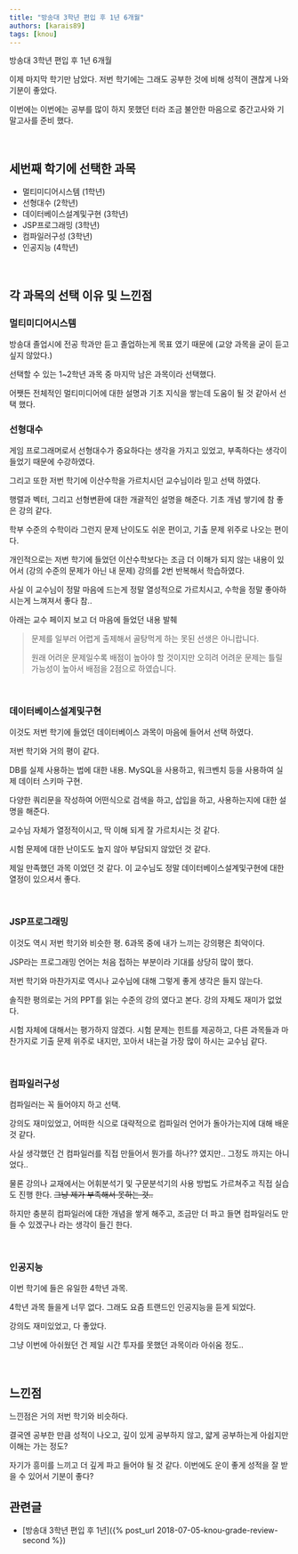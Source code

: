 ```yaml
---
title: "방송대 3학년 편입 후 1년 6개월"
authors: [karais89]
tags: [knou]
---
```


방송대 3학년 편입 후 1년 6개월

이제 마지막 학기만 남았다. 저번 학기에는 그래도 공부한 것에 비해 성적이 괜찮게 나와 기분이 좋았다.

이번에는 이번에는 공부를 많이 하지 못했던 터라 조금 불안한 마음으로 중간고사와 기말고사를 준비 했다.

<br />

## 세번째 학기에 선택한 과목

- 멀티미디어시스템 (1학년)
- 선형대수 (2학년)
- 데이터베이스설계및구현 (3학년)
- JSP프로그래밍 (3학년)
- 컴파일러구성 (3학년)
- 인공지능 (4학년)

<br />

## 각 과목의 선택 이유 및 느낀점

### 멀티미디어시스템

방송대 졸업시에 전공 학과만 듣고 졸업하는게 목표 였기 때문에 (교양 과목을 굳이 듣고 싶지 않았다.)

선택할 수 있는 1~2학년 과목 중 마지막 남은 과목이라 선택했다.

어쨋든 전체적인 멀티미디어에 대한 설명과 기초 지식을 쌓는데 도움이 될 것 같아서 선택 했다.

### 선형대수

게임 프로그래머로서 선형대수가 중요하다는 생각을 가지고 있었고, 부족하다는 생각이 들었기 때문에 수강하였다.

그리고 또한 저번 학기에 이산수학을 가르치시던 교수님이라 믿고 선택 하였다.

행렬과 벡터, 그리고 선형변환에 대한 개괄적인 설명을 해준다. 기초 개념 쌓기에 참 좋은 강의 같다.

학부 수준의 수학이라 그런지 문제 난이도도 쉬운 편이고, 기출 문제 위주로 나오는 편이다.

개인적으로는 저번 학기에 들었던 이산수학보다는 조금 더 이해가 되지 않는 내용이 있어서 (강의 수준의 문제가 아닌 내 문제) 강의를 2번 반복해서 학습하였다.

사실 이 교수님이 정말 마음에 드는게 정말 열성적으로 가르치시고, 수학을 정말 좋아하시는게 느껴져서 좋다 참..

아래는 교수 페이지 보고 더 마음에 들었던 내용 발췌

> 문제를 일부러 어렵게 출제해서 골탕먹게 하는 못된 선생은 아니랍니다.
>
> 원래 어려운 문제일수록 배점이 높아야 할 것이지만 오히려 어려운 문제는 틀릴 가능성이 높아서 배점을 2점으로 하였습니다.

<br />

### 데이터베이스설계및구현

이것도 저번 학기에 들었던 데이터베이스 과목이 마음에 들어서 선택 하였다.

저번 학기와 거의 평이 같다.

DB를 실제 사용하는 법에 대한 내용. MySQL을 사용하고, 워크벤치 등을 사용하여 실제 데이터 스키마 구현.

다양한 쿼리문을 작성하여 어떤식으로 검색을 하고, 삽입을 하고, 사용하는지에 대한 설명을 해준다.

교수님 자체가 열정적이시고, 딱 이해 되게 잘 가르치시는 것 같다.

시험 문제에 대한 난이도도 높지 않아 부담되지 않았던 것 같다.

제일 만족했던 과목 이었던 것 같다. 이 교수님도 정말 데이터베이스설계및구현에 대한 열정이 있으셔서 좋다.

<br />

### JSP프로그래밍

이것도 역시 저번 학기와 비슷한 평. 6과목 중에 내가 느끼는 강의평은 최악이다.

JSP라는 프로그래밍 언어는 처음 접하는 부분이라 기대를 상당히 많이 했다.

저번 학기와 마찬가지로 역시나 교수님에 대해 그렇게 좋게 생각은 들지 않는다.

솔직한 평의로는 거의 PPT를 읽는 수준의 강의 였다고 본다. 강의 자체도 재미가 없었다.

시험 자체에 대해서는 평가하지 않겠다. 시험 문제는 힌트를 제공하고, 다른 과목들과 마찬가지로 기출 문제 위주로 내지만, 꼬아서 내는걸 가장 많이 하시는 교수님 같다.

<br />

### 컴파일러구성

컴파일러는 꼭 들어야지 하고 선택.

강의도 재미있었고, 어떠한 식으로 대략적으로 컴파일러 언어가 돌아가는지에 대해 배운 것 같다.

사실 생각했던 건 컴파일러를 직접 만들어서 뭔가를 하나?? 였지만.. 그정도 까지는 아니었다..

물론 강의나 교재에서는 어휘분석기 및 구문분석기의 사용 방법도 가르쳐주고 직접 실습도 진행 한다. ~~그냥 제가 부족해서 못하는 것..~~

하지만 충분히 컴파일러에 대한 개념을 쌓게 해주고, 조금만 더 파고 들면 컴파일러도 만들 수 있겠구나 라는 생각이 들긴 한다.

<br />

### 인공지능

이번 학기에 들은 유일한 4학년 과목.

4학년 과목 들을게 너무 없다. 그래도 요즘 트랜드인 인공지능을 듣게 되었다.

강의도 재미있었고, 다 좋았다.

그냥 이번에 아쉬웠던 건 제일 시간 투자를 못했던 과목이라 아쉬움 정도..

<br />

## 느낀점

느낀점은 거의 저번 학기와 비슷하다.

결국엔 공부한 만큼 성적이 나오고, 깊이 있게 공부하지 않고, 얇게 공부하는게 아쉽지만 이해는 가는 정도?

자기가 흥미를 느끼고 더 깊게 파고 들어야 될 것 같다. 이번에도 운이 좋게 성적을 잘 받을 수 있어서 기분이 좋다?

## 관련글
- [방송대 3학년 편입 후 1년]({% post_url 2018-07-05-knou-grade-review-second %})